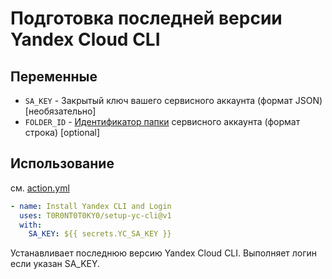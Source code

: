 # Подготовка последней версии Yandex Cloud CLI

## Переменные

* `SA_KEY` - Закрытый ключ вашего сервисного аккаунта (формат JSON) [необязательно]
* `FOLDER_ID` - [Идентификатор папки](https://yandex.cloud/en/docs/resource-manager/operations/folder/get-id?utm_referrer=https%3A%2F%2Fduckduckgo.com%2F) сервисного аккаунта (формат строка) [optional]

## Использование

см. [action.yml](action.yml)

```yaml
- name: Install Yandex CLI and Login
  uses: T0R0NT0T0KY0/setup-yc-cli@v1
  with:
    SA_KEY: ${{ secrets.YC_SA_KEY }}

```

Устанавливает последнюю версию Yandex Cloud CLI. Выполняет логин если указан SA_KEY.
